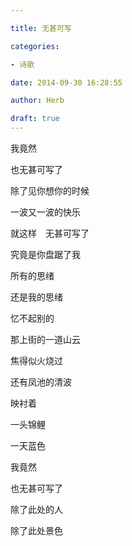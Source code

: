 ```yaml
---

title: 无甚可写

categories:

- 诗歌

date: 2014-09-30 16:28:55

author: Herb

draft: true
---
```


我竟然

也无甚可写了



除了见你想你的时候

一波又一波的快乐

就这样　无甚可写了

究竟是你盘踞了我

所有的思绪

还是我的思绪

忆不起别的

那上街的一道山云

焦得似火烧过

还有凤池的清波

映衬着

一头锦鲤

一天蓝色



我竟然

也无甚可写了

除了此处的人

除了此处景色
